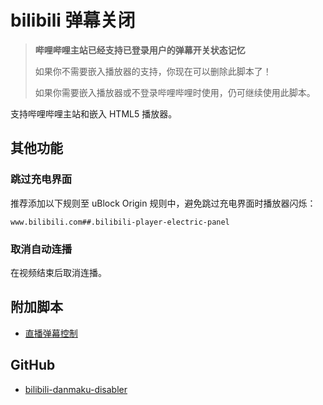 # bilibili 弹幕关闭

> **哔哩哔哩主站已经支持已登录用户的弹幕开关状态记忆**
>
> 如果你不需要嵌入播放器的支持，你现在可以删除此脚本了！
>
> 如果你需要嵌入播放器或不登录哔哩哔哩时使用，仍可继续使用此脚本。

支持哔哩哔哩主站和嵌入 HTML5 播放器。

## 其他功能

### 跳过充电界面

推荐添加以下规则至 uBlock Origin 规则中，避免跳过充电界面时播放器闪烁：

```
www.bilibili.com##.bilibili-player-electric-panel
```

### 取消自动连播

在视频结束后取消连播。

## 附加脚本

- [直播弹幕控制][addon-script]

## GitHub

- [bilibili-danmaku-disabler][github]

[addon-script]: https://greasyfork.org/scripts/386857-live-danmaku-controller
[github]: https://github.com/akiirui/userscript/tree/bilibili-danmaku-disabler/
